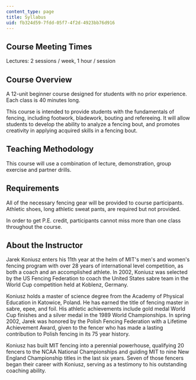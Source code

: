 ```yaml
---
content_type: page
title: Syllabus
uid: fb324d59-7fdd-05f7-4f2d-4923bb76d916
---
```


Course Meeting Times
--------------------

Lectures: 2 sessions / week, 1 hour / session

Course Overview
---------------

A 12-unit beginner course designed for students with no prior experience. Each class is 40 minutes long.

This course is intended to provide students with the fundamentals of fencing, including footwork, bladework, bouting and refereeing. It will allow students to develop the ability to analyze a fencing bout, and promotes creativity in applying acquired skills in a fencing bout.

Teaching Methodology
--------------------

This course will use a combination of lecture, demonstration, group exercise and partner drills.

Requirements
------------

All of the necessary fencing gear will be provided to course participants. Athletic shoes, long athletic sweat pants, are required but not provided.

In order to get P.E. credit, participants cannot miss more than one class throughout the course.

About the Instructor
--------------------

Jarek Koniusz enters his 11th year at the helm of MIT's men's and women's fencing program with over 28 years of international level competition, as both a coach and an accomplished athlete. In 2002, Koniusz was selected by the US Fencing Federation to coach the United States sabre team in the World Cup competition held at Koblenz, Germany.

Koniusz holds a master of science degree from the Academy of Physical Education in Katowice, Poland. He has earned the title of fencing master in sabre, epee, and foil. His athletic achievements include gold medal World Cup finishes and a silver medal in the 1989 World Championships. In spring 2002, Jarek was honored by the Polish Fencing Federation with a Lifetime Achievement Award, given to the fencer who has made a lasting contribution to Polish fencing in its 75 year history.

Koniusz has built MIT fencing into a perennial powerhouse, qualifying 20 fencers to the NCAA National Championships and guiding MIT to nine New England Championship titles in the last six years. Seven of those fencers began their career with Koniusz, serving as a testimony to his outstanding coaching ability.